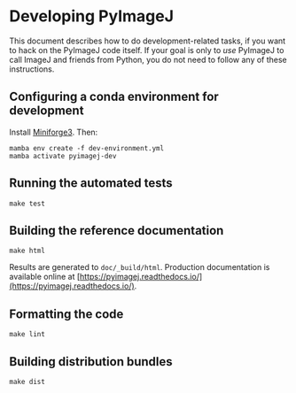 # Developing PyImageJ

This document describes how to do development-related tasks,
if you want to hack on the PyImageJ code itself. If your goal
is only to *use* PyImageJ to call ImageJ and friends from
Python, you do not need to follow any of these instructions.

## Configuring a conda environment for development

Install [Miniforge3](https://github.com/conda-forge/miniforge#miniforge3).
Then:

```
mamba env create -f dev-environment.yml
mamba activate pyimagej-dev
```

## Running the automated tests

```
make test
```

## Building the reference documentation

```
make html
```

Results are generated to `doc/_build/html`.
Production documentation is available online at
[https://pyimagej.readthedocs.io/](https://pyimagej.readthedocs.io/).

## Formatting the code

```
make lint
```

## Building distribution bundles

```
make dist
```
